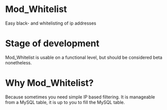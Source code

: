 # Mod_Whitelist
Easy black- and whitelisting of ip addresses

# Stage of development
Mod_Whitelist is usable on a functional level, but should be considered beta nonetheless. 

# Why Mod_Whitelist?
Because sometimes you need simple IP based filtering. It is manageable from a MySQL table, it is up to you to fill the MySQL table.
